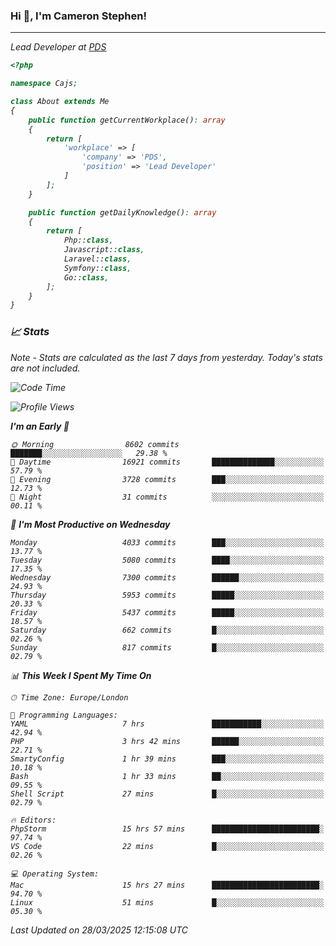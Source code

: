 ### Hi 👋, I'm Cameron Stephen!
<hr>
<p><em>Lead Developer at <a href="https://prindatasolutions.co.uk">PDS</a></p>


```php
<?php

namespace Cajs;

class About extends Me
{
    public function getCurrentWorkplace(): array
    {
        return [
            'workplace' => [
                'company' => 'PDS',
                'position' => 'Lead Developer'
            ]
        ];
    }

    public function getDailyKnowledge(): array
    {
        return [
            Php::class,
            Javascript::class,
            Laravel::class,
            Symfony::class,
            Go::class,
        ];
    }
}
```

### 📈 Stats
<p><em>Note - Stats are calculated as the last 7 days from yesterday. Today's stats are not included.</em></p>


<!--START_SECTION:waka-->
![Code Time](http://img.shields.io/badge/Code%20Time-4%2C431%20hrs%2036%20mins-blue)

![Profile Views](http://img.shields.io/badge/Profile%20Views-0-blue)

**I'm an Early 🐤** 

```text
🌞 Morning                8602 commits        ███████░░░░░░░░░░░░░░░░░░   29.38 % 
🌆 Daytime                16921 commits       ██████████████░░░░░░░░░░░   57.79 % 
🌃 Evening                3728 commits        ███░░░░░░░░░░░░░░░░░░░░░░   12.73 % 
🌙 Night                  31 commits          ░░░░░░░░░░░░░░░░░░░░░░░░░   00.11 % 
```
📅 **I'm Most Productive on Wednesday** 

```text
Monday                   4033 commits        ███░░░░░░░░░░░░░░░░░░░░░░   13.77 % 
Tuesday                  5080 commits        ████░░░░░░░░░░░░░░░░░░░░░   17.35 % 
Wednesday                7300 commits        ██████░░░░░░░░░░░░░░░░░░░   24.93 % 
Thursday                 5953 commits        █████░░░░░░░░░░░░░░░░░░░░   20.33 % 
Friday                   5437 commits        █████░░░░░░░░░░░░░░░░░░░░   18.57 % 
Saturday                 662 commits         █░░░░░░░░░░░░░░░░░░░░░░░░   02.26 % 
Sunday                   817 commits         █░░░░░░░░░░░░░░░░░░░░░░░░   02.79 % 
```


📊 **This Week I Spent My Time On** 

```text
🕑︎ Time Zone: Europe/London

💬 Programming Languages: 
YAML                     7 hrs               ███████████░░░░░░░░░░░░░░   42.94 % 
PHP                      3 hrs 42 mins       ██████░░░░░░░░░░░░░░░░░░░   22.71 % 
SmartyConfig             1 hr 39 mins        ███░░░░░░░░░░░░░░░░░░░░░░   10.18 % 
Bash                     1 hr 33 mins        ██░░░░░░░░░░░░░░░░░░░░░░░   09.55 % 
Shell Script             27 mins             █░░░░░░░░░░░░░░░░░░░░░░░░   02.79 % 

🔥 Editors: 
PhpStorm                 15 hrs 57 mins      ████████████████████████░   97.74 % 
VS Code                  22 mins             █░░░░░░░░░░░░░░░░░░░░░░░░   02.26 % 

💻 Operating System: 
Mac                      15 hrs 27 mins      ████████████████████████░   94.70 % 
Linux                    51 mins             █░░░░░░░░░░░░░░░░░░░░░░░░   05.30 % 
```


 Last Updated on 28/03/2025 12:15:08 UTC
<!--END_SECTION:waka-->
